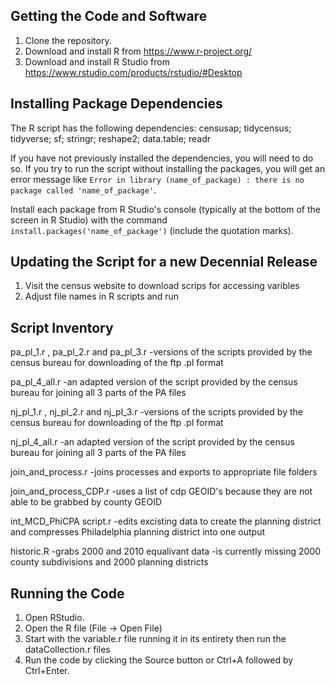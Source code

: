## Getting the Code and Software

1. Clone the repository. 
2. Download and install R from https://www.r-project.org/
3. Download and install R Studio from https://www.rstudio.com/products/rstudio/#Desktop

## Installing Package Dependencies 

The R script has the following dependencies: 
censusap;
tidycensus;
tidyverse;
sf;
stringr;
reshape2;
data.table;
readr

If you have not previously installed the dependencies, you will need to do so. If you try to run the script without installing the packages, you will get an error message like 
`Error in library (name_of_package) : there is no package called 'name_of_package'`.

Install each package from R Studio's console (typically at the bottom of the screen in R Studio) with the command  `install.packages('name_of_package')` (include the quotation marks). 

## Updating the Script for a new Decennial Release 

1. Visit the census website to download scrips for accessing varibles
2. Adjust file names in R scripts and run

## Script Inventory
pa_pl_1.r , pa_pl_2.r and pa_pl_3.r 
-versions of the scripts provided by the census bureau for downloading of the ftp .pl format

pa_pl_4_all.r
-an adapted version of the script provided by the census bureau for joining all 3 parts of the PA files

nj_pl_1.r , nj_pl_2.r and nj_pl_3.r 
-versions of the scripts provided by the census bureau for downloading of the ftp .pl format

nj_pl_4_all.r
-an adapted version of the script provided by the census bureau for joining all 3 parts of the PA files

join_and_process.r 
-joins processes and exports to appropriate file folders 

join_and_process_CDP.r
-uses a list of cdp GEOID's because they are not able to be grabbed by county GEOID

int_MCD_PhiCPA script.r
-edits excisting data to create the planning district and compresses Philadelphia planning district into one output

historic.R
-grabs 2000 and 2010 equalivant data
-is currently missing 2000 county subdivisions and 2000 planning districts 

## Running the Code

1. Open RStudio. 
2. Open the R file (File -> Open File)
3. Start with the variable.r file running it in its entirety then run the dataCollection.r files
4. Run the code by clicking the Source button or Ctrl+A followed by Ctrl+Enter.

